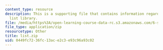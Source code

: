 ```yaml
---
content_type: resource
description: This is a supporting file that contains information regarding linked
  list library.
file: /media/https%3A/open-learning-course-data-rc.s3.amazonaws.com/6-s096-effective-programming-in-c-and-c-january-iap-2014/0449fc7236fc13ace2c3e93c96a93c02_list.zip
file_type: application/zip
resourcetype: Other
title: list.zip
uid: 0449fc72-36fc-13ac-e2c3-e93c96a93c02
---
```

